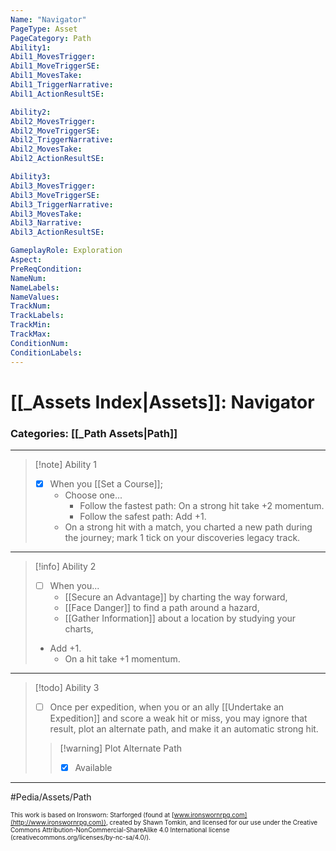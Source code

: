 ```yaml
---
Name: "Navigator"
PageType: Asset
PageCategory: Path
Ability1:
Abil1_MovesTrigger:
Abil1_MoveTriggerSE:
Abil1_MovesTake:
Abil1_TriggerNarrative:
Abil1_ActionResultSE:

Ability2:
Abil2_MovesTrigger:
Abil2_MoveTriggerSE:
Abil2_TriggerNarrative:
Abil2_MovesTake:
Abil2_ActionResultSE:

Ability3:
Abil3_MovesTrigger:
Abil3_MoveTriggerSE:
Abil3_TriggerNarrative:
Abil3_MovesTake:
Abil3_Narrative:
Abil3_ActionResultSE:

GameplayRole: Exploration
Aspect:
PreReqCondition: 
NameNum:
NameLabels:
NameValues:
TrackNum:
TrackLabels:
TrackMin:
TrackMax:
ConditionNum:
ConditionLabels:
---
```

# [[_Assets Index|Assets]]: Navigator
### Categories: [[_Path Assets|Path]]
___
> [!note] Ability 1
> - [x] When you [[Set a Course]];
> 	- Choose one...
> 		- Follow the fastest path: On a strong hit take +2 momentum.
> 		- Follow the safest path: Add +1. 
> 	- On a strong hit with a match, you charted a new path during the journey; mark 1 tick on your discoveries legacy track.
___
> [!info] Ability 2
> - [ ] When you...
> 	- [[Secure an Advantage]] by charting the way forward,
> 	- [[Face Danger]] to find a path around a hazard,
> 	- [[Gather Information]] about a location by studying your charts,
> - Add +1.
> 	- On a hit take +1 momentum.
___
> [!todo] Ability 3
> - [ ] Once per expedition, when you or an ally [[Undertake an Expedition]] and score a weak hit or miss, you may ignore that result, plot an alternate path, and make it an automatic strong hit.
> > [!warning] Plot Alternate Path
> > - [x] Available
___

#Pedia/Assets/Path 

<font size=-2>This work is based on Ironsworn: Starforged (found at [www.ironswornrpg.com](http://www.ironswornrpg.com)), created by Shawn Tomkin, and licensed for our use under the Creative Commons Attribution-NonCommercial-ShareAlike 4.0 International license  (creativecommons.org/licenses/by-nc-sa/4.0/).</font>